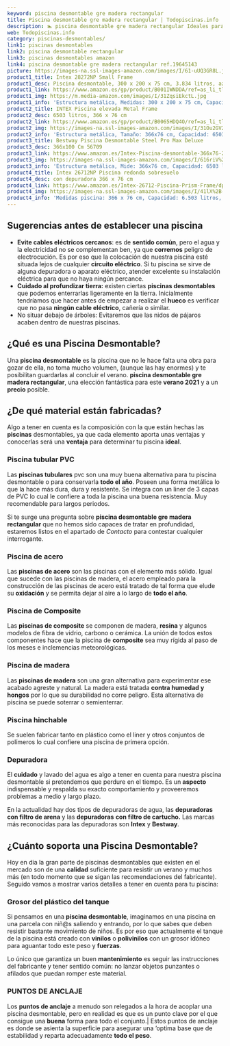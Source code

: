```yaml
---
keyword: piscina desmontable gre madera rectangular
title: Piscina desmontable gre madera rectangular | Todopiscinas.info
description: 🏊 piscina desmontable gre madera rectangular Ideales para este verano 2021. Aquí puedes comprar piscina desmontable gre madera rectangular y comparar con otras similares. No dejes escapar piscina desmontable gre madera rectangular a un precio realmente tentador.
web: Todopiscinas.info
category: piscinas-desmontables/
link1: piscinas desmontables
link2: piscina desmontable rectangular
link3: piscinas desmontables amazon
link4: piscina desmontable gre madera rectangular ref.19645143
picture: https://images-na.ssl-images-amazon.com/images/I/61-uUQ3GR8L.jpg
product1_title: Intex 28272NP Small Frame
product1_desc: Piscina desmontable, 300 x 200 x 75 cm, 3.834 litros, azul
product1_link: https://www.amazon.es/gp/product/B001IWNDDA/ref=as_li_tl?ie=UTF8&camp=3638&creative=24630&creativeASIN=B001IWNDDA&linkCode=as2&tag=todopiscinas0e-21&linkId=25b9d647487c889cb6ef56ed63f50ca1
product1_img: https://m.media-amazon.com/images/I/31ZqsiEkctL.jpg
product1_info: 'Estructura metálica, Medidas: 300 x 200 x 75 cm, Capacidad: 3.834 litros, Para 6 personas (+ 6 años), Fácil montaje, Forma rectangular'
product2_title: INTEX Piscina elevada Metal Frame
product2_desc: 6503 litros, 366 x 76 cm
product2_link: https://www.amazon.es/gp/product/B0065HDQ4O/ref=as_li_tl?ie=UTF8&camp=3638&creative=24630&creativeASIN=B0065HDQ4O&linkCode=as2&tag=todopiscinas0e-21&linkId=ed2430e3ba564d3527ee103df33ed7b3
product2_img: https://images-na.ssl-images-amazon.com/images/I/31Ou2GV2SAL.jpg
product2_info: 'Estructura metálica, Tamaño: 366x76 cm, Capacidad: 6503 litros, Forma circular, De 4 a 7 personas (+6 años)'
product3_title: Bestway Piscina Desmontable Steel Pro Max Deluxe
product3_desc: 366x100 Cm 56709
product3_link: https://www.amazon.es/Intex-Piscina-desmontable-366x76-28210NP/dp/B0065HDQ4O?__mk_es_ES=%C3%85M%C3%85%C5%BD%C3%95%C3%91&crid=25UQGV9HG2INI&dchild=1&keywords=piscinas+desmontables&qid=1615854176&sprefix=piscinas+dem%2Caps%2C201&sr=8-5&linkCode=ll1&tag=todopiscinas0e-21&linkId=34f200977c6cbaab1f3f4d9ac0e64755&language=es_ES&ref_=as_li_ss_tl
product3_img: https://images-na.ssl-images-amazon.com/images/I/616riV%2BiY3L.jpg
product3_info: 'Estructura metálica, Mide: 366x76 cm, Capacidad: 6503 litros, De 4 a 7 personas mayores de 6 años, Forma circular, Tecnología Super-Tough'
product4_title: Intex 26712NP Piscina redonda sobresuelo
product4_desc: con depuradora 366 x 76 cm
product4_link: https://www.amazon.es/Intex-26712-Piscina-Prism-Frame/dp/B07FB823GL?__mk_es_ES=%C3%85M%C3%85%C5%BD%C3%95%C3%91&dchild=1&keywords=piscinas+desmontables+con+depuradora&qid=1615936418&sr=8-5&linkCode=ll1&tag=todopiscinas0e-21&linkId=d98699de7830cd471766fa1daa36de34&language=es_ES&ref_=as_li_ss_tl
product4_img: https://images-na.ssl-images-amazon.com/images/I/41lX%2B-YpibL.jpg
product4_info: 'Medidas piscina: 366 x 76 cm, Capacidad: 6.503 litros, Incluye depuradora de cartucha A, Lona resistente triple capa'
---
```



<stats-list :link1=link1 :link2=link2 :link3=link3 :link4=link4 :category=category></stats-list>


## Sugerencias antes de establecer una piscina



*   **Evite cables eléctricos cercanos**: es de **sentido común**, pero el agua y la electricidad no se complementan ben, ya que **corremos** peligro de electrocución. Es por eso que la colocación de nuestra piscina esté situada lejos de cualquier **circuito eléctrico**. Si tu piscina se sirve de alguna depuradora o aparato eléctrico, atender excelente su instalación eléctrica para que no haya ningún percance.
*   **Cuidado al profundizar tierra:** existen ciertas **piscinas desmontables** que podemos enterrarlas ligeramente en la tierra. Inicialmente tendríamos que hacer antes de empezar a realizar el **hueco** es verificar que no pasa **ningún cable eléctrico**, cañería o similar.
*   No situar debajo de árboles: Evitaremos que las nidos de pájaros acaben dentro de nuestras piscinas.

<brand-panel :title=product1_title :desc=product1_desc :img=product1_img :link=product1_link></brand-panel>
## ¿Qué es una Piscina Desmontable?

Una **piscina desmontable** es la piscina que no le hace falta una obra para gozar de ella, no toma mucho volumen, (aunque las hay enormes) y te posibilitan guardarlas al concluir el verano.  **piscina desmontable gre madera rectangular**, una elección fantástica para este **verano 2021** y a un **precio** posible.


## ¿De qué material están fabricadas?

Algo a tener en cuenta es la composición con la que están hechas las **piscinas** desmontables, ya que cada elemento aporta unas ventajas y conocerlas  será una **ventaja** para determinar tu piscina **ideal**.


### Piscina tubular PVC

Las **piscinas tubulares** pvc son una muy buena alternativa para tu piscina desmontable o para conservarla **todo el año**. Poseen una forma metálica lo que la hace más dura, dura y resistente. Se integra con un liner de 3 capas de PVC lo cual le confiere a toda la piscina una buena resistencia. Muy recomendable para largos periodos.

Si te surge una pregunta sobre **piscina desmontable gre madera rectangular** que no hemos sido capaces de tratar en profundidad, estaremos listos en el apartado de _Contacto_ para contestar cualquier interrogante.


### Piscina de acero

Las **piscinas de acero** son las piscinas con el elemento más sólido. Igual que sucede con las piscinas de madera, el acero empleado para la construcción de las piscinas de acero está tratado de tal forma que elude su **oxidación** y se permita dejar al aire a lo largo de **todo el año**.


### Piscina de Composite

Las **piscinas de composite** se componen de madera, **resina** y algunos modelos de fibra de vidrio, carbono o cerámica. La unión de todos estos componentes hace que la piscina de **composite** sea muy rígida al paso de los meses e inclemencias meteorológicas.


### Piscina de madera

Las **piscinas de madera** son una gran alternativa para experimentar ese acabado agreste y natural. La madera está tratada **contra humedad y hongos** por lo que su durabilidad no corre peligro. Esta alternativa de piscina se puede soterrar o semienterrar.


### Piscina hinchable

 Se suelen fabricar tanto en plástico como el liner y otros conjuntos de polímeros lo cual confiere una piscina de primera opción.


### Depuradora

El **cuidado** y lavado del agua es algo a tener en cuenta para nuestra piscina desmontable si pretendemos que perdure en el tiempo. Es un **aspecto** indispensable y respalda su exacto comportamiento y proveeremos problemas a medio y largo plazo.

En la actualidad hay dos tipos de depuradoras de agua, las **depuradoras con filtro de arena** y  las **depuradoras** **con filtro de cartucho.** Las marcas más reconocidas para las depuradoras son **Intex** y **Bestway**.


## ¿Cuánto soporta una Piscina Desmontable?

Hoy en dia la gran parte de piscinas desmontables que existen en el mercado son de una **calidad** suficiente para resistir un verano y muchos más (en todo momento que se sigan las recomendaciones del fabricante). Seguido vamos a mostrar varios detalles a tener en cuenta para tu piscina:


### Grosor del plástico del tanque

Si pensamos en una **piscina desmontable**, imaginamos en una piscina en una parcela con niñ@s saliendo y entrando, por lo que sabes que deben resistir bastante movimiento de niños. Es por eso que actualmente el tanque de la piscina está creado con **vinilos** o **polivinilos** con un grosor idóneo para aguantar todo este peso y **fuerzas**.

Lo único que garantiza un	 buen **mantenimiento** es seguir las instrucciones del fabricante y tener sentido común: no lanzar objetos punzantes o afilados que puedan romper este material.


### PUNTOS DE ANCLAJE

Los **puntos de anclaje** a menudo son relegados a la hora de acoplar una piscina desmontable, pero en realidad es que es un punto clave por el que consigue una **buena** forma para todo el conjunto.| Estos puntos de anclaje es donde se asienta la superficie para asegurar una ’optima base que de estabilidad y reparta adecuadamente **todo el peso**.

<external-banner></external-banner>
